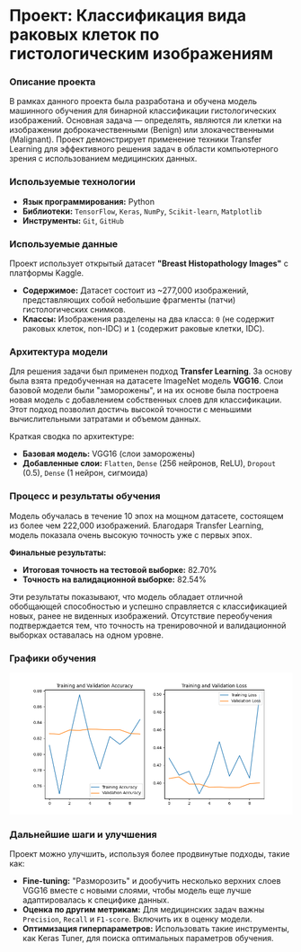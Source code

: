 # Проект: Классификация вида раковых клеток по гистологическим изображениям

### Описание проекта
В рамках данного проекта была разработана и обучена модель машинного обучения для бинарной классификации гистологических изображений. Основная задача — определять, являются ли клетки на изображении доброкачественными (Benign) или злокачественными (Malignant). Проект демонстрирует применение техники Transfer Learning для эффективного решения задач в области компьютерного зрения с использованием медицинских данных.

### Используемые технологии
* **Язык программирования:** Python
* **Библиотеки:** `TensorFlow`, `Keras`, `NumPy`, `Scikit-learn`, `Matplotlib`
* **Инструменты:** `Git`, `GitHub`

### Используемые данные
Проект использует открытый датасет **"Breast Histopathology Images"** с платформы Kaggle.
* **Содержимое:** Датасет состоит из ~277,000 изображений, представляющих собой небольшие фрагменты (патчи) гистологических снимков.
* **Классы:** Изображения разделены на два класса: `0` (не содержит раковых клеток, non-IDC) и `1` (содержит раковые клетки, IDC).

### Архитектура модели
Для решения задачи был применен подход **Transfer Learning**. За основу была взята предобученная на датасете ImageNet модель **VGG16**. Слои базовой модели были "заморожены", и на их основе была построена новая модель с добавлением собственных слоев для классификации. Этот подход позволил достичь высокой точности с меньшими вычислительными затратами и объемом данных.

Краткая сводка по архитектуре:
* **Базовая модель:** VGG16 (слои заморожены)
* **Добавленные слои:** `Flatten`, `Dense` (256 нейронов, ReLU), `Dropout` (0.5), `Dense` (1 нейрон, сигмоида)

### Процесс и результаты обучения
Модель обучалась в течение 10 эпох на мощном датасете, состоящем из более чем 222,000 изображений. Благодаря Transfer Learning, модель показала очень высокую точность уже с первых эпох.

**Финальные результаты:**
* **Итоговая точность на тестовой выборке:** 82.70%
* **Точность на валидационной выборке:** 82.54%

Эти результаты показывают, что модель обладает отличной обобщающей способностью и успешно справляется с классификацией новых, ранее не виденных изображений. Отсутствие переобучения подтверждается тем, что точность на тренировочной и валидационной выборках оставалась на одном уровне.

### Графики обучения
![Training and Validation Accuracy](docs/Figure_1.png)

### Дальнейшие шаги и улучшения
Проект можно улучшить, используя более продвинутые подходы, такие как:
* **Fine-tuning:** "Разморозить" и дообучить несколько верхних слоев VGG16 вместе с новыми слоями, чтобы модель еще лучше адаптировалась к специфике данных.
* **Оценка по другим метрикам:** Для медицинских задач важны `Precision`, `Recall` и `F1-score`. Включить их в оценку модели.
* **Оптимизация гиперпараметров:** Использовать такие инструменты, как Keras Tuner, для поиска оптимальных параметров обучения.
